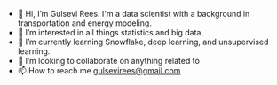 - 👋 Hi, I’m Gulsevi Rees. I'm a data scientist with a background in transportation and energy modeling.
- 👀 I’m interested in all things statistics and big data.
- 🌱 I’m currently learning Snowflake, deep learning, and unsupervised learning.
- 💞️ I’m looking to collaborate on anything related to 
- 📫 How to reach me gulsevirees@gmail.com

<!---
gsbrees/gsbrees is a ✨ special ✨ repository because its `README.md` (this file) appears on your GitHub profile.
You can click the Preview link to take a look at your changes.
--->

